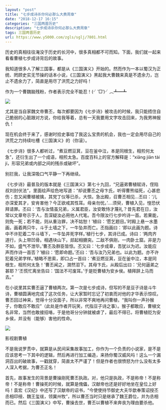 ```yaml
---
layout: "post"
title: "七步成诗杀你何必那么大费周章"
date: "2018-12-17 16:15"
categories: "三国两晋历史"
description: "七步成诗杀你何必那么大费周章"
tags: 三国两晋历史
url: https://www.y5000.com/zgls/sglj/7801.html
---
```






历史的真相往往淹没于历史的长河中，很多真相都不可而知。下面，我们就一起来看看曹植七步成诗背后的故事。

我知道很多人了解三国事，都是从《三国演义》开始的。然而作为一本以蜀汉为正统、罔顾史实无节操的话本小说，《三国演义》黑起我大曹魏来真是不遗余力，岂止不遗余力了，简直是用尽了洪荒之力好吗！

作为一个曹魏脑残粉，作者表示完全不能忍！(╯‵□′)╯︵┻━┻

![](https://img.y5000.com/uploads/allimg/161220/141K64L6-0.jpg)

尤其是当自家魏文帝曹丕，每次都要因为《七步诗》被攻击的时候，我只能捂住自己脆弱的心脏跟对方说，你给我等着，总有一天我要用文字攻击回来，为我男神报仇！

现在机会终于来了，感谢时拾史事给了我这么宝贵的机会，我也一定会用尽自己的洪荒之力持续吐槽《三国演义》的（你滚）。

《七步诗》很多人都听过，“煮豆燃豆萁，豆在釜中泣，本是同根生，相煎何太急”，还衍生出了一个成语，相煎太急。百度百科上的官方解释是：“xiāng jiān
tài jí，形容兄弟或内部之间的残杀或破坏”。

别拦我，让我深吸口气平静一下再继续。

《七步诗》最普及的版本就是《三国演义》第七十九回，“兄逼弟曹植赋诗，侄陷叔刘封伏法”，里面绘声绘色地写道：“却说曹丕之母卞氏，听得曹熊缢死，心甚悲伤；忽又闻曹植被擒，其党丁仪等已杀，大惊。急出殿，召曹丕相见...丕曰：‘儿亦深爱其才，安肯害他？今正欲戒其性耳。母亲勿忧。’....须臾，曹植入见，惶恐伏拜请罪。丕曰：‘吾与汝情虽兄弟，义属君臣，汝安敢恃才蔑礼？昔先君在日，汝常以文章夸示于人，吾深疑汝必用他人代笔。吾今限汝行七步吟诗一首。若果能，则免一死；若不能，则从重治罪，决不姑恕！’植曰：‘愿乞题目。’时殿上悬一水墨画，画着两只牛，斗于土墙之下，一牛坠井而亡。丕指画曰：‘即以此画为题。诗中不许犯着二牛斗墙下，一牛坠井死字样。’植行七步，其诗已成。诗曰：‘两肉齐道行，头上带凹骨。相遇块山下，郯起相搪突。二敌不俱刚，一肉卧土窟。非是力不如，盛气不泄毕。’曹丕及群臣皆惊。丕又曰：‘七步成章，吾犹以为迟。汝能应声而作诗一首否？’植曰：‘愿即命题。’丕曰：‘吾与汝乃兄弟也。以此为题。亦不许犯着兄弟字样。’植略不思索，即口占一首曰：‘煮豆燃豆萁，豆在釜中泣，本是同根生，相煎何太急！’曹丕闻之，潸然泪下。其母卞氏，从殿后出曰：‘兄何逼弟之甚耶？’丕慌忙离坐告曰：‘国法不可废耳。’于是贬曹植为安乡侯。植拜辞上马而去。”

在小说里其实曹丕逼了曹植两次。第一次是七步成诗，但写的不是豆子诗是斗牛诗，曹植圆满地完成了这次任务，让大家暂时忘记了初衷而对他的才华表示惊叹。曹丕回过神来，觉得十分没面子，所以非常不爽地再问曹植，“我叫你一声孙猴子，你敢应不敢应”（此处是作者开玩笑，代指豆子诗之事）。猴子都敢应，曹植文名非常，当然也敢接招咯，于是他哥分分钟就被虐了，最后不得已，将曹植贬为安乡侯，并没有（能够）害他的性命。

![](https://img.y5000.com/uploads/allimg/161220/141K64047-1.jpg)

影视剧曹植

不是我说罗贯中，就算是从民间采集故事加工，你作为一个负责的小说家，是不是应该思考一下其中的逻辑，然后再进行加工编造，来扬你蜀汉威风吗！这么一个漏洞百出的破故事，一戳就穿，简直太不严谨了！但是作者也很愤怒为什么没有太多人深入考据，为曹丕正名！

首先，故事发生的背景是曹操刚死曹丕执政。对，他只是执政，不是称帝！不是称帝！不是称帝！曹操死的时候，就算是傀儡，汉献帝也还是好好地坐在皇位上好吗！袁宏《汉纪》中还写了汉献帝的诏书，“今使使持节御史大夫华歆奉策诏授丕丞相印绶、魏王玺绂，领冀州牧”，所以曹丕当时只是继承了魏王爵位，并为丞相而已。然后《三国演义》中写，曹操去世，曹丕以曹植不来奔丧为理由要杀他。
